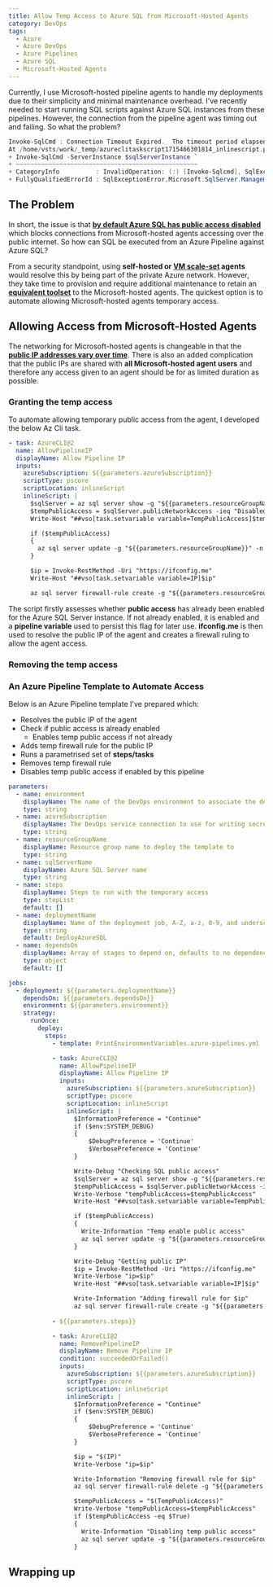 ```yaml
---
title: Allow Temp Access to Azure SQL from Microsoft-Hosted Agents
category: DevOps
tags:
  - Azure
  - Azure DevOps
  - Azure Pipelines
  - Azure SQL
  - Microsoft-Hosted Agents
---
```


Currently, I use Microsoft-hosted pipeline agents to handle my deployments due to their simplicity and minimal maintenance overhead. I've recently needed to start running SQL scripts against Azure SQL instances from these pipelines. However, the connection from the pipeline agent was timing out and failing. So what the problem?

``` powershell
Invoke-SqlCmd : Connection Timeout Expired.  The timeout period elapsed during the post-login phase.  The connection could have timed out while waiting for server to complete the login process and respond; Or it could have timed out while attempting to create multiple active connections.  The duration spent while attempting to connect to this server was - [Pre-Login] initialization=49; handshake=43; [Login] initialization=1; authentication=3; [Post-Login] complete=14012; 
At /home/vsts/work/_temp/azureclitaskscript1715466301814_inlinescript.ps1:18 char:1
+ Invoke-SqlCmd -ServerInstance $sqlServerInstance `
+ ~~~~~~~~~~~~~~~~~~~~~~~~~~~~~~~~~~~~~~~~~~~~~~~~~~
+ CategoryInfo          : InvalidOperation: (:) [Invoke-Sqlcmd], SqlException
+ FullyQualifiedErrorId : SqlExceptionError,Microsoft.SqlServer.Management.PowerShell.GetScriptCommand
```

## The Problem

In short, the issue is that **[by default Azure SQL has public access disabled](https://learn.microsoft.com/en-us/azure/devops/pipelines/agents/hosted?view=azure-devops&tabs=yaml#networking)** which blocks connections from Microsoft-hosted agents accessing over the public internet. So how can SQL be executed from an Azure Pipeline against Azure SQL?

From a security standpoint, using **self-hosted or [VM scale-set](https://learn.microsoft.com/en-us/azure/devops/pipelines/agents/scale-set-agents?view=azure-devops) agents** would resolve this by being part of the private Azure network. However, they take time to provision and require additional maintenance to retain an **[equivalent toolset](https://github.com/actions/runner-images)** to the Microsoft-hosted agents. The quickest option is to automate allowing Microsoft-hosted agents temporary access.

## Allowing Access from Microsoft-Hosted Agents

The networking for Microsoft-hosted agents is changeable in that the **[public IP addresses vary over time](https://learn.microsoft.com/en-us/azure/devops/pipelines/agents/hosted?view=azure-devops&tabs=yaml#networking)**. There is also an added complication that the public IPs are shared with **all Microsoft-hosted agent users** and therefore any access given to an agent should be for as limited duration as possible.

### Granting the temp access

To automate allowing temporary public access from the agent, I developed the below Az Cli task.

``` yaml
- task: AzureCLI@2
  name: AllowPipelineIP
  displayName: Allow Pipeline IP
  inputs:
    azureSubscription: ${{parameters.azureSubscription}}
    scriptType: pscore
    scriptLocation: inlineScript
    inlineScript: |
      $sqlServer = az sql server show -g "${{parameters.resourceGroupName}}" -n "${{parameters.sqlServerName}}" | ConvertFrom-Json
      $tempPublicAccess = $sqlServer.publicNetworkAccess -ieq "Disabled"
      Write-Host "##vso[task.setvariable variable=TempPublicAccess]$tempPublicAccess"

      if ($tempPublicAccess)
      {
        az sql server update -g "${{parameters.resourceGroupName}}" -n "${{parameters.sqlServerName}}" --set publicNetworkAccess="Enabled" | Out-Null
      }

      $ip = Invoke-RestMethod -Uri "https://ifconfig.me"
      Write-Host "##vso[task.setvariable variable=IP]$ip"

      az sql server firewall-rule create -g "${{parameters.resourceGroupName}}" -s "${{parameters.sqlServerName}}" -n $ip --start-ip-address $ip --end-ip-address $ip | Out-Null
```

The script firstly assesses whether **public access** has already been enabled for the Azure SQL Server instance. If not already enabled, it is enabled and a **pipeline variable** used to persist this flag for later use. **ifconfig.me** is then used to resolve the public IP of the agent and creates a firewall ruling to allow the agent access.

### Removing the temp access


### An Azure Pipeline Template to Automate Access

Below is an Azure Pipeline template I've prepared which:

- Resolves the public IP of the agent
- Check if public access is already enabled
  - Enables temp public access if not already
- Adds temp firewall rule for the public IP
- Runs a parametrised set of **steps/tasks**
- Removes temp firewall rule
- Disables temp public access if enabled by this pipeline

``` yaml
parameters:
  - name: environment
    displayName: The name of the DevOps environment to associate the deployment to
    type: string
  - name: azureSubscription
    displayName: The DevOps service connection to use for writing secrets to the key vault
    type: string
  - name: resourceGroupName
    displayName: Resource group name to deploy the template to
    type: string
  - name: sqlServerName
    displayName: Azure SQL Server name
    type: string
  - name: steps
    displayName: Steps to run with the temporary access
    type: stepList
    default: []
  - name: deploymentName
    displayName: Name of the deployment job, A-Z, a-z, 0-9, and underscore. Defaults to DeployTemplate
    type: string
    default: DeployAzureSQL
  - name: dependsOn
    displayName: Array of stages to depend on, defaults to no dependencies
    type: object
    default: []

jobs:
  - deployment: ${{parameters.deploymentName}}
    dependsOn: ${{parameters.dependsOn}}
    environment: ${{parameters.environment}}
    strategy:
      runOnce:
        deploy:
          steps:
            - template: PrintEnvironmentVariables.azure-pipelines.yml

            - task: AzureCLI@2
              name: AllowPipelineIP
              displayName: Allow Pipeline IP
              inputs:
                azureSubscription: ${{parameters.azureSubscription}}
                scriptType: pscore
                scriptLocation: inlineScript
                inlineScript: |
                  $InformationPreference = "Continue"
                  if ($env:SYSTEM_DEBUG)
                  {
                      $DebugPreference = 'Continue'
                      $VerbosePreference = 'Continue'
                  }

                  Write-Debug "Checking SQL public access"
                  $sqlServer = az sql server show -g "${{parameters.resourceGroupName}}" -n "${{parameters.sqlServerName}}" | ConvertFrom-Json
                  $tempPublicAccess = $sqlServer.publicNetworkAccess -ieq "Disabled"
                  Write-Verbose "tempPublicAccess=$tempPublicAccess"
                  Write-Host "##vso[task.setvariable variable=TempPublicAccess]$tempPublicAccess"

                  if ($tempPublicAccess)
                  {
                    Write-Information "Temp enable public access"
                    az sql server update -g "${{parameters.resourceGroupName}}" -n "${{parameters.sqlServerName}}" --set publicNetworkAccess="Enabled" | Out-Null
                  }

                  Write-Debug "Getting public IP"
                  $ip = Invoke-RestMethod -Uri "https://ifconfig.me"
                  Write-Verbose "ip=$ip"
                  Write-Host "##vso[task.setvariable variable=IP]$ip"

                  Write-Information "Adding firewall rule for $ip"
                  az sql server firewall-rule create -g "${{parameters.resourceGroupName}}" -s "${{parameters.sqlServerName}}" -n $ip --start-ip-address $ip --end-ip-address $ip | Out-Null
            
            - ${{parameters.steps}}

            - task: AzureCLI@2
              name: RemovePipelineIP
              displayName: Remove Pipeline IP
              condition: succeededOrFailed()
              inputs:
                azureSubscription: ${{parameters.azureSubscription}}
                scriptType: pscore
                scriptLocation: inlineScript
                inlineScript: |
                  $InformationPreference = "Continue"
                  if ($env:SYSTEM_DEBUG)
                  {
                      $DebugPreference = 'Continue'
                      $VerbosePreference = 'Continue'
                  }

                  $ip = "$(IP)"
                  Write-Verbose "ip=$ip"

                  Write-Information "Removing firewall rule for $ip"
                  az sql server firewall-rule delete -g "${{parameters.resourceGroupName}}" -s "${{parameters.sqlServerName}}" -n $ip

                  $tempPublicAccess = "$(TempPublicAccess)"
                  Write-Verbose "tempPublicAccess=$tempPublicAccess"
                  if ($tempPublicAccess -eq $True)
                  {
                    Write-Information "Disabling temp public access"
                    az sql server update -g "${{parameters.resourceGroupName}}" -n "${{parameters.sqlServerName}}" --set publicNetworkAccess="Disabled" | Out-Null
                  }

```

## Wrapping up
